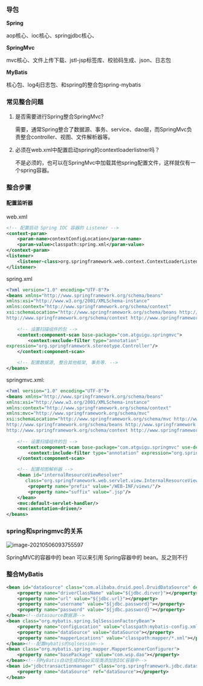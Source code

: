 ### 导包

**Spring**

aop核心、ioc核心、springjdbc核心、

**SpringMvc**

mvc核心、文件上传下载、jstl-jsp标签库、校验码生成、json、日志包

**MyBatis**

核心包、log4j日志包、和spring的整合包spring-mybatis

### 常见整合问题

1. 是否需要进行Spring整合SpringMvc?

   需要，通常Spring整合了数据源、事务、service、dao层，而SpringMvc负责整合controller、视图、文件解析器等。

2. 必须在web.xml中配置启动spring的contextloaderlistner吗？

   不是必须的，也可以在SpringMvc中加载其他spring配置文件，这样就仅有一个spring容器。

### 整合步骤

#### 配置监听器

web.xml

```xml
<!-- 配置启动 Spring IOC 容器的 Listener -->
<context-param>
    <param-name>contextConfigLocation</param-name>
    <param-value>classpath:spring.xml</param-value>
</context-param>
<listener>
    <listener-class>org.springframework.web.context.ContextLoaderListener</listener-class>
</listener>
```

spring.xml

```xml
<?xml version="1.0" encoding="UTF-8"?>
<beans xmlns="http://www.springframework.org/schema/beans"
xmlns:xsi="http://www.w3.org/2001/XMLSchema-instance"
xmlns:context="http://www.springframework.org/schema/context"
xsi:schemaLocation="http://www.springframework.org/schema/beans http://www.springframework.org/schema/beans/spring-beans.xsd
http://www.springframework.org/schema/context http://www.springframework.org/schema/context/spring-context-4.0.xsd">
 
    <!-- 设置扫描组件的包 -->
    <context:component-scan base-package="com.atguigu.springmvc">
		<context:exclude-filter type="annotation"
expression="org.springframework.stereotype.Controller"/>
	</context:component-scan>

    <!-- 配置数据源, 整合其他框架, 事务等. -->
</beans>
```

springmvc.xml:

```xml
<?xml version="1.0" encoding="UTF-8"?>
<beans xmlns="http://www.springframework.org/schema/beans"
xmlns:xsi="http://www.w3.org/2001/XMLSchema-instance"
xmlns:context="http://www.springframework.org/schema/context"
xmlns:mvc="http://www.springframework.org/schema/mvc"
xsi:schemaLocation="http://www.springframework.org/schema/mvc http://www.springframework.org/schema/mvc/spring-mvc-4.0.xsd
http://www.springframework.org/schema/beans http://www.springframework.org/schema/beans/spring-beans.xsd
http://www.springframework.org/schema/context http://www.springframework.org/schema/context/spring-context-4.0.xsd">
 
    <!-- 设置扫描组件的包 -->
    <context:component-scan base-package="com.atguigu.springmvc" use-default-filters="false">
        <context:include-filter type="annotation" expression="org.springframework.stereotype.Controller"/>
    </context:component-scan>

    <!-- 配置视图解析器 -->
    <bean id="internalResourceViewResolver"
       class="org.springframework.web.servlet.view.InternalResourceViewResolver">
        <property name="prefix" value="/WEB-INF/views/"/>
        <property name="suffix" value=".jsp"/>
    </bean>
    <mvc:default-servlet-handler/> 
    <mvc:annotation-driven/> 
</beans>
```

### spring和springmvc的关系

![image-20210506093755597](https://imagebag.oss-cn-chengdu.aliyuncs.com/img/image-20210506093755597.png)

SpringMVC的容器中的 bean 可以来引用 Spring容器中的 bean。反之则不行

### 整合MyBatis

```xml
<bean id="dataSource" class="com.alibaba.druid.pool.DruidDataSource" destroy-method="close">
    <property name="driverClassName" value="${jdbc.dirver}"></property>
    <property name="url" value="${jdbc.url}"></property>
    <property name="username" value="${jdbc.password}"></property>
    <property name="password" value="${jdbc.password}"></property>
</bean><!--datasource数据源-->
<bean class="org.mybatis.spring.SqlSessionFactoryBean">
    <property name="configLocation" value="classpath:mybatis-config.xml"></property>
    <property name="dataSource" value="dataSource"></property>
    <property name="mapperLocations" value="classpath:mapper/*.xml"></property>
</bean><!--配置mybatis的sqlsession-->
<bean class="org.mybatis.spring.mapper.MapperScannerConfigurer">
    <property name="basePackage" value="com.wsp.dao"></property>
</bean><!--将MyBatis自动生成的dao实现类添加到IOC容器中-->
<bean id="jdbctransactionmanager" class="org.springframework.jdbc.datasource.DataSourceTransactionManager">
    <property name="dataSource" ref="dataSource"></property>
</bean>
```


